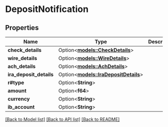 # DepositNotification

## Properties

Name | Type | Description | Notes
------------ | ------------- | ------------- | -------------
**check_details** | Option<[**models::CheckDetails**](CheckDetails.md)> |  | [optional]
**wire_details** | Option<[**models::WireDetails**](WireDetails.md)> |  | [optional]
**ach_details** | Option<[**models::AchDetails**](ACHDetails.md)> |  | [optional]
**ira_deposit_details** | Option<[**models::IraDepositDetails**](IRADepositDetails.md)> |  | [optional]
**r#type** | Option<**String**> |  | [optional]
**amount** | Option<**f64**> |  | [optional]
**currency** | Option<**String**> |  | [optional]
**ib_account** | Option<**String**> |  | [optional]

[[Back to Model list]](../README.md#documentation-for-models) [[Back to API list]](../README.md#documentation-for-api-endpoints) [[Back to README]](../README.md)


